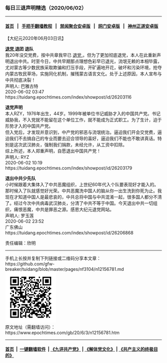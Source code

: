 ### 每日三退声明精选（2020/06/02）
------------------------

#### [首页](https://github.com/gfw-breaker/banned-news1/blob/master/README.md) &nbsp;&nbsp;|&nbsp;&nbsp; [手把手翻墙教程](https://github.com/gfw-breaker/guides/wiki) &nbsp;&nbsp;|&nbsp;&nbsp; [禁闻聚合安卓版](https://github.com/gfw-breaker/bn-android) &nbsp;&nbsp;|&nbsp;&nbsp; [网门安卓版](https://github.com/oGate2/oGate) &nbsp;&nbsp;|&nbsp;&nbsp; [神州正道安卓版](https://github.com/SzzdOgate/update) 



<div class="post_content" id="artbody" itemprop="articleBody">
 <!-- article content begin -->
 <p>
  【大纪元2020年06月03日讯】
 </p>
 <p>
  <strong>
   <a href="https://www.epochtimes.com/gb/tag/%E9%80%80%E5%85%9A.html">
    退党
   </a>
   退团 退队
  </strong>
  <br/>
  我20年没交党费，按中共章我早已
  <a href="https://www.epochtimes.com/gb/tag/%E9%80%80%E5%85%9A.html">
   退党
  </a>
  。但为了更加彻底退党，本人在此重新声明退出中共。时至今日，中共早期那点理想色彩早已退光，流氓无赖的本相毕露，尤对蒙古等少数民族采取欺骗和打压手段，开矿遍地开花，破坏和污染环境，抢夺内蒙古牧民草场，实施同化机制，摧残蒙古语言文化。处于上述原因，本人宣布与中共彻底决裂！
  <br/>
  声明人: 巴雅古特
  <br/>
  2020-06-02 03:47
  <br/>
  https://tuidang.epochtimes.com/index/showpost/id/26203116
 </p>
 <p>
  <strong>
   退党声明
  </strong>
  <br/>
  本人RZY，1976年出生，44岁。1999年被单位书记威胁才入的中国共产党。书记威胁我，不入党就不能留在这个单位工作，就不能成为正式职工。为了生计，迫于形势才入的中国共产党。
  <br/>
  但入党后，才发现并意识到，中产党的邪恶与流氓统治。逼迫我们开会交党费，逼迫我们不去搞自己的专业而要去迎合领导的喜好，逼迫我们不能也不敢讲真话。特别是这次武汉肺炎，强制我们捐款，未经允许，从工资中扣除。
  <br/>
  综上所述，本人郑重声明，自愿退出中国共产党！
  <br/>
  声明人: RYZ
  <br/>
  2020-06-02 10:19
  <br/>
  https://tuidang.epochtimes.com/index/showpost/id/26203179
 </p>
 <p>
  <strong>
   退出中共少先队
  </strong>
  <br/>
  小时候跟着大集体入了中共恶魔组织，上世纪60年代入个队要表现好才能入的。那时候入了队就感觉好光荣。中共恶魔洗中国人的脑从你一出生洗到你死为止。我现在才知道中国人是最悲哀的，中共总将中国与中共混淆一起，很多国人都分不清了。经过今次中共病毒武汉肺炎，分清了中共不等于中国。今天退出中共一切组织，痛恨恶魔，中共是罪恶之源。感恩大纪元退党网站。
  <br/>
  声明人: 罗玉莲
  <br/>
  2020-06-02 23:52
  <br/>
  广东佛山
  <br/>
  https://tuidang.epochtimes.com/index/showpost/id/26206868
 </p>
 <p>
  责任编辑：欣明
 </p>
 <!-- article content end -->
 <div id="below_article_ad">
 </div>
</div>

<hr/>
手机上长按并复制下列链接或二维码分享本文章：<br/>
https://github.com/gfw-breaker/tuidang/blob/master/pages/nf3104/n12156781.md <br/>
<a href='https://github.com/gfw-breaker/tuidang/blob/master/pages/nf3104/n12156781.md'><img src='https://github.com/gfw-breaker/tuidang/blob/master/pages/nf3104/n12156781.md.png'/></a> <br/>
原文地址（需翻墙访问）：https://www.epochtimes.com/gb/20/6/3/n12156781.htm


------------------------
#### [首页](https://github.com/gfw-breaker/banned-news/blob/master/README.md) &nbsp;|&nbsp; [一键翻墙软件](https://github.com/gfw-breaker/nogfw/blob/master/README.md) &nbsp;| [《九评共产党》](https://github.com/gfw-breaker/9ping.md/blob/master/README.md#九评之一评共产党是什么) | [《解体党文化》](https://github.com/gfw-breaker/jtdwh.md/blob/master/README.md) | [《共产主义的终极目的》](https://github.com/gfw-breaker/gczydzjmd.md/blob/master/README.md)


<img src='http://gfw-breaker.win/tuidang/pages/nf3104/n12156781.md' width='0px' height='0px'/>